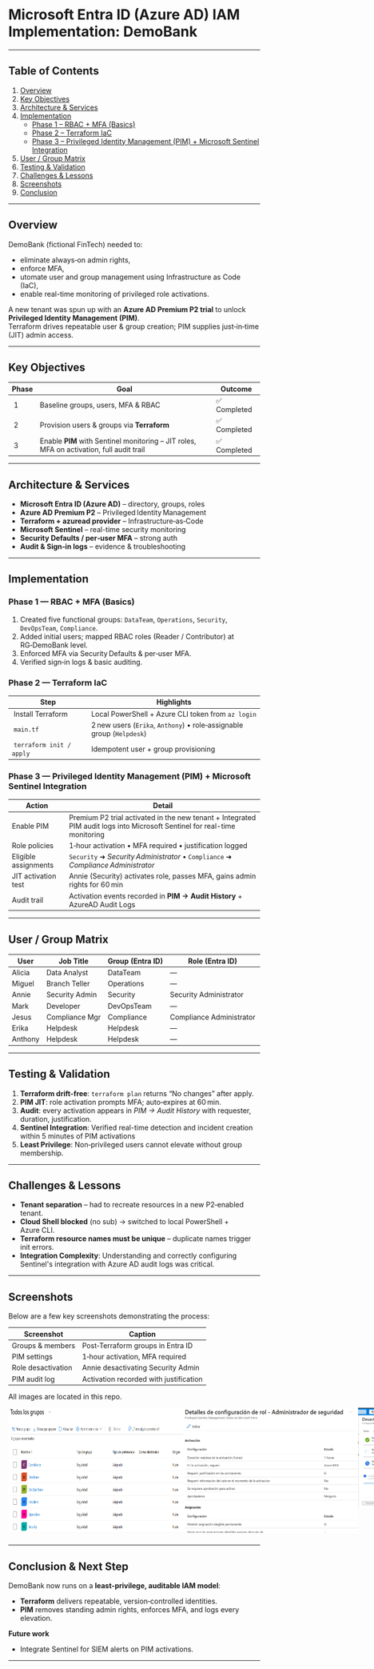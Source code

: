 # Microsoft Entra ID (Azure AD) IAM Implementation: DemoBank
---

## Table of Contents
1. [Overview](#overview)
2. [Key Objectives](#key-objectives)
3. [Architecture & Services](#architecture--services)
4. [Implementation](#implementation)
   - [Phase 1 – RBAC + MFA (Basics)](#phase-1—rbac--mfa-basics)
   - [Phase 2 – Terraform IaC](#phase-2—terraform-iac)
   - [Phase 3 – Privileged Identity Management (PIM) + Microsoft Sentinel Integration](#phase-3—privileged-identity-management-pim)
5. [User / Group Matrix](#user--group-matrix)
6. [Testing & Validation](#testing--validation)
7. [Challenges & Lessons](#challenges--lessons)
8. [Screenshots](#screenshots)
9. [Conclusion](#conclusion)

---

## Overview
DemoBank (fictional FinTech) needed to:  
* eliminate always‑on admin rights,  
* enforce MFA,  
* utomate user and group management using Infrastructure as Code (IaC),
* enable real-time monitoring of privileged role activations.  

A new tenant was spun up with an **Azure AD Premium P2 trial** to unlock **Privileged Identity Management (PIM)**.  
Terraform drives repeatable user & group creation; PIM supplies just‑in‑time (JIT) admin access.

---

## Key Objectives
| Phase | Goal | Outcome |
|-------|------|---------|
| 1 |Baseline groups, users, MFA & RBAC | ✅ Completed |
| 2 |Provision users & groups via **Terraform** | ✅ Completed |
| 3 |Enable **PIM** with Sentinel monitoring – JIT roles, MFA on activation, full audit trail | ✅ Completed |

---

  ## Architecture & Services
* **Microsoft Entra ID (Azure AD)** – directory, groups, roles  
* **Azure AD Premium P2** – Privileged Identity Management  
* **Terraform + azuread provider** – Infrastructure‑as‑Code  
* **Microsoft Sentinel** – real-time security monitoring
* **Security Defaults / per‑user MFA** – strong auth
* **Audit & Sign‑in logs** – evidence & troubleshooting

---

## Implementation

### Phase 1 — RBAC + MFA (Basics)
1. Created five functional groups: `DataTeam`, `Operations`, `Security`, `DevOpsTeam`, `Compliance`.  
2. Added initial users; mapped RBAC roles (Reader / Contributor) at RG‑DemoBank level.  
3. Enforced MFA via Security Defaults & per‑user MFA.  
4. Verified sign‑in logs & basic auditing.

### Phase 2 — Terraform IaC
| Step | Highlights |
|------|------------|
| Install Terraform | Local PowerShell + Azure CLI token from `az login` |
| `main.tf` | 2 new users (`Erika`, `Anthony`) • role‑assignable group (`Helpdesk`) |
| `terraform init / apply` | Idempotent user + group provisioning |

### Phase 3 — Privileged Identity Management (PIM) + Microsoft Sentinel Integration
| Action | Detail |
|--------|--------|
| Enable PIM | Premium P2 trial activated in the new tenant + Integrated PIM audit logs into Microsoft Sentinel for real-time monitoring |
| Role policies | 1‑hour activation • MFA required • justification logged |
| Eligible assignments | `Security` ➜ *Security Administrator* • `Compliance` ➜ *Compliance Administrator* |
| JIT activation test | Annie (Security) activates role, passes MFA, gains admin rights for 60 min |
| Audit trail | Activation events recorded in **PIM → Audit History** + AzureAD Audit Logs |

---

## User / Group Matrix

| User | Job Title | Group (Entra ID) | Role (Entra ID) | PIM Mode |
|------|-----------|------------------|-----------------|----------|
| Alicia | Data Analyst | DataTeam | — | — |
| Miguel | Branch Teller | Operations | — | — |
| Annie | Security Admin | Security | Security Administrator | **Eligible** |
| Mark | Developer | DevOpsTeam | — | — |
| Jesus | Compliance Mgr | Compliance | Compliance Administrator | **Eligible** |
| Erika | Helpdesk | Helpdesk | — | — |
| Anthony | Helpdesk | Helpdesk | — | — |


---

## Testing & Validation
1. **Terraform drift‑free**: `terraform plan` returns “No changes” after apply.  
2. **PIM JIT**: role activation prompts MFA; auto‑expires at 60 min.  
3. **Audit**: every activation appears in *PIM → Audit History* with requester, duration, justification.
4. **Sentinel Integration**: Verified real-time detection and incident creation within 5 minutes of PIM activations 
5. **Least Privilege**: Non‑privileged users cannot elevate without group membership.

---

## Challenges & Lessons
* **Tenant separation** – had to recreate resources in a new P2‑enabled tenant.  
* **Cloud Shell blocked** (no sub) → switched to local PowerShell + Azure CLI.  
* **Terraform resource names must be unique** – duplicate names trigger init errors.
* **Integration Complexity**: Understanding and correctly configuring Sentinel's integration with Azure AD audit logs was critical.

---

## Screenshots
Below are a few key screenshots demonstrating the process:

| Screenshot | Caption |
|------------|---------|
| Groups & members | Post‑Terraform groups in Entra ID |
| PIM settings | 1‑hour activation, MFA required |
| Role desactivation | Annie desactivating Security Admin |
| PIM audit log | Activation recorded with justification |

All images are located in this repo.

<div style="display: flex; flex-direction: row;">
  <img  style="margin-bottom: 10px;" src="https://github.com/GabrielaArjona/azure-iam-demobank/blob/dfe3736fb2b4071c6f4e2fe1a5beb55f9028de3f/groups_post_terraform.png" alt="project" width="350" height="250">
  <img  style="margin-bottom: 10px;" src="https://github.com/GabrielaArjona/azure-iam-demobank/blob/dfe3736fb2b4071c6f4e2fe1a5beb55f9028de3f/PIM_settings.png" width="350" height="250">
  <img  style="margin-bottom: 10px;" src="https://github.com/GabrielaArjona/azure-iam-demobank/blob/dfe3736fb2b4071c6f4e2fe1a5beb55f9028de3f/PIM_activation.png" width="350" height="200">
  <img  style="margin-bottom: 10px;" src="https://github.com/GabrielaArjona/azure-iam-demobank/blob/dfe3736fb2b4071c6f4e2fe1a5beb55f9028de3f/Annie_audit.png" width="350" height="250">

</div>

---

## Conclusion & Next Step
DemoBank now runs on a **least‑privilege, auditable IAM model**:

* **Terraform** delivers repeatable, version‑controlled identities.  
* **PIM** removes standing admin rights, enforces MFA, and logs every elevation.  

**Future work**  
* Integrate Sentinel for SIEM alerts on PIM activations.

---
